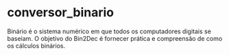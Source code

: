 # conversor_binario
Binário é o sistema numérico em que todos os computadores digitais se baseiam.  O objetivo do Bin2Dec é fornecer prática e compreensão de como os cálculos binários.
